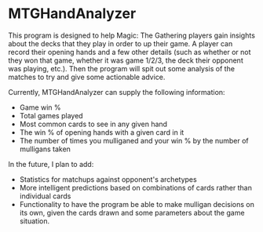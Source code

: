 # MTGHandAnalyzer
This program is designed to help Magic: The Gathering players gain insights about the decks that they play in order to up their game. A player can record their opening hands and a few other details (such as whether or not they won that game, whether it was game 1/2/3, the deck their opponent was playing, etc.). Then the program will spit out some analysis of the matches to try and give some actionable advice.

Currently, MTGHandAnalyzer can supply the following information:
- Game win %
- Total games played
- Most common cards to see in any given hand
- The win % of opening hands with a given card in it
- The number of times you mulliganed and your win % by the number of mulligans taken

In the future, I plan to add:
- Statistics for matchups against opponent's archetypes
- More intelligent predictions based on combinations of cards rather than individual cards
- Functionality to have the program be able to make mulligan decisions on its own, given the cards drawn and some parameters about the game situation.
